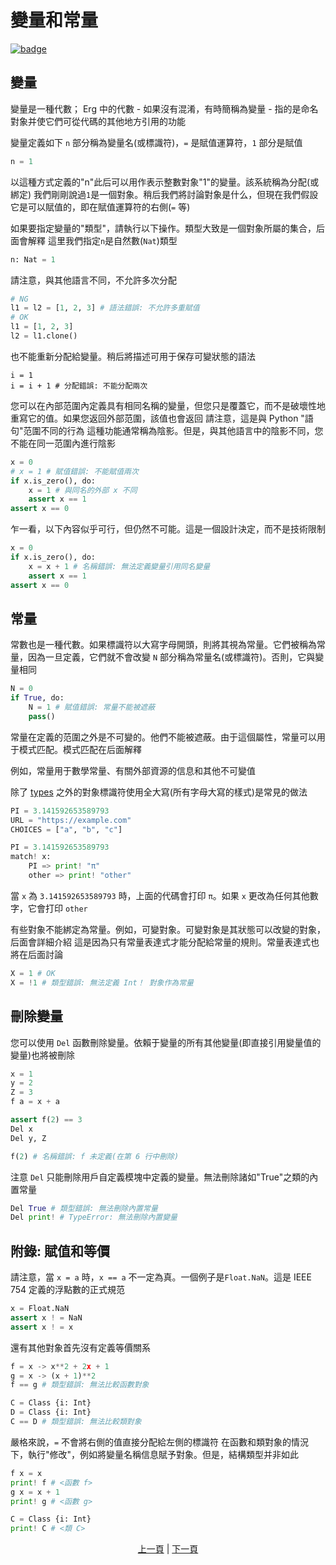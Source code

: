 # 變量和常量

[![badge](https://img.shields.io/endpoint.svg?url=https%3A%2F%2Fgezf7g7pd5.execute-api.ap-northeast-1.amazonaws.com%2Fdefault%2Fsource_up_to_date%3Fowner%3Derg-lang%26repos%3Derg%26ref%3Dmain%26path%3Ddoc/EN/syntax/02_name.md%26commit_hash%3D51de3c9d5a9074241f55c043b9951b384836b258)](https://gezf7g7pd5.execute-api.ap-northeast-1.amazonaws.com/default/source_up_to_date?owner=erg-lang&repos=erg&ref=main&path=doc/EN/syntax/02_name.md&commit_hash=51de3c9d5a9074241f55c043b9951b384836b258)

## 變量
變量是一種代數； Erg 中的代數 - 如果沒有混淆，有時簡稱為變量 - 指的是命名對象并使它們可從代碼的其他地方引用的功能

變量定義如下
`n` 部分稱為變量名(或標識符)，`=` 是賦值運算符，`1` 部分是賦值

```python
n = 1
```

以這種方式定義的"n"此后可以用作表示整數對象"1"的變量。該系統稱為分配(或綁定)
我們剛剛說過`1`是一個對象。稍后我們將討論對象是什么，但現在我們假設它是可以賦值的，即在賦值運算符的右側(`=` 等)

如果要指定變量的"類型"，請執行以下操作。類型大致是一個對象所屬的集合，后面會解釋
這里我們指定`n`是自然數(`Nat`)類型

```python
n: Nat = 1
```

請注意，與其他語言不同，不允許多次分配

```python
# NG
l1 = l2 = [1, 2, 3] # 語法錯誤: 不允許多重賦值
# OK
l1 = [1, 2, 3]
l2 = l1.clone()
```

也不能重新分配給變量。稍后將描述可用于保存可變狀態的語法

```python,compile_fail
i = 1
i = i + 1 # 分配錯誤: 不能分配兩次
```

您可以在內部范圍內定義具有相同名稱的變量，但您只是覆蓋它，而不是破壞性地重寫它的值。如果您返回外部范圍，該值也會返回
請注意，這是與 Python "語句"范圍不同的行為
這種功能通常稱為陰影。但是，與其他語言中的陰影不同，您不能在同一范圍內進行陰影

```python
x = 0
# x = 1 # 賦值錯誤: 不能賦值兩次
if x.is_zero(), do:
    x = 1 # 與同名的外部 x 不同
    assert x == 1
assert x == 0
```

乍一看，以下內容似乎可行，但仍然不可能。這是一個設計決定，而不是技術限制

```python
x = 0
if x.is_zero(), do:
    x = x + 1 # 名稱錯誤: 無法定義變量引用同名變量
    assert x == 1
assert x == 0
```

## 常量

常數也是一種代數。如果標識符以大寫字母開頭，則將其視為常量。它們被稱為常量，因為一旦定義，它們就不會改變
`N` 部分稱為常量名(或標識符)。否則，它與變量相同

```python
N = 0
if True, do:
    N = 1 # 賦值錯誤: 常量不能被遮蔽
    pass()
```

常量在定義的范圍之外是不可變的。他們不能被遮蔽。由于這個屬性，常量可以用于模式匹配。模式匹配在后面解釋

例如，常量用于數學常量、有關外部資源的信息和其他不可變值

除了 [types](./type/01_type_system.md) 之外的對象標識符使用全大寫(所有字母大寫的樣式)是常見的做法

```python
PI = 3.141592653589793
URL = "https://example.com"
CHOICES = ["a", "b", "c"]
```

```python
PI = 3.141592653589793
match! x:
    PI => print! "π"
    other => print! "other"
```

當 `x` 為 `3.141592653589793` 時，上面的代碼會打印 `π`。如果 `x` 更改為任何其他數字，它會打印 `other`

有些對象不能綁定為常量。例如，可變對象。可變對象是其狀態可以改變的對象，后面會詳細介紹
這是因為只有常量表達式才能分配給常量的規則。常量表達式也將在后面討論

```python
X = 1 # OK
X = !1 # 類型錯誤: 無法定義 Int！ 對象作為常量
```

## 刪除變量

您可以使用 `Del` 函數刪除變量。依賴于變量的所有其他變量(即直接引用變量值的變量)也將被刪除

```python
x = 1
y = 2
Z = 3
f a = x + a

assert f(2) == 3
Del x
Del y, Z

f(2) # 名稱錯誤: f 未定義(在第 6 行中刪除)
```

注意 `Del` 只能刪除用戶自定義模塊中定義的變量。無法刪除諸如"True"之類的內置常量

```python
Del True # 類型錯誤: 無法刪除內置常量
Del print! # TypeError: 無法刪除內置變量
```

## 附錄: 賦值和等價

請注意，當 `x = a` 時，`x == a` 不一定為真。一個例子是`Float.NaN`。這是 IEEE 754 定義的浮點數的正式規范

```python
x = Float.NaN
assert x ! = NaN
assert x ! = x
```

還有其他對象首先沒有定義等價關系

```python
f = x -> x**2 + 2x + 1
g = x -> (x + 1)**2
f == g # 類型錯誤: 無法比較函數對象

C = Class {i: Int}
D = Class {i: Int}
C == D # 類型錯誤: 無法比較類對象
```

嚴格來說，`=` 不會將右側的值直接分配給左側的標識符
在函數和類對象的情況下，執行"修改"，例如將變量名稱信息賦予對象。但是，結構類型并非如此

```python
f x = x
print! f # <函數 f>
g x = x + 1
print! g # <函數 g>

C = Class {i: Int}
print! C # <類 C>
```

<p align='center'>
    <a href='./01_literal.md'>上一頁</a> | <a href='./03_declaration.md'>下一頁</a>
</p>
